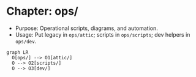# Chapter: ops/

- Purpose: Operational scripts, diagrams, and automation.
- Usage: Put legacy in `ops/attic`; scripts in `ops/scripts`; dev helpers in `ops/dev`.

```mermaid
graph LR
  O[ops/] --> O1[attic/]
  O --> O2[scripts/]
  O --> O3[dev/]
```
